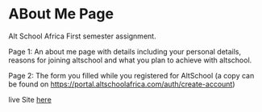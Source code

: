 # ABout Me Page
Alt School Africa First semester assignment.

Page 1: An about me page with details including your personal details, reasons for joining altschool and what you plan to achieve with altschool.

Page 2: The form you filled while you registered for AltSchool (a copy can be found on https://portal.altschoolafrica.com/auth/create-account)

live Site [here](page-about-me.netlify.app)